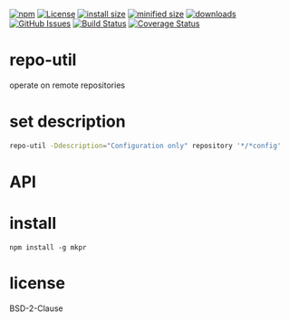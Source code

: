 [![npm](https://img.shields.io/npm/v/repo-util.svg)](https://www.npmjs.com/package/repo-util)
[![License](https://img.shields.io/badge/License-BSD%203--Clause-blue.svg)](https://opensource.org/licenses/BSD-3-Clause)
[![install size](https://packagephobia.now.sh/badge?p=repo-util/@1.11.1)](https://packagephobia.now.sh/result?p=repo-util@1.11.1)
[![minified size](https://badgen.net/bundlephobia/min/repo-util)](https://bundlephobia.com/result?p=repo-util)
[![downloads](http://img.shields.io/npm/dm/repo-util.svg?style=flat-square)](https://npmjs.org/package/repo-util)
[![GitHub Issues](https://img.shields.io/github/issues/arlac77/repo-util.svg?style=flat-square)](https://github.com/arlac77/repo-util/issues)
[![Build Status](https://img.shields.io/endpoint.svg?url=https%3A%2F%2Factions-badge.atrox.dev%2Farlac77%2Frepo-util%2Fbadge\&style=flat)](https://actions-badge.atrox.dev/arlac77/repo-util/goto)
[![Coverage Status](https://coveralls.io/repos/arlac77/repo-util/badge.svg)](https://coveralls.io/github/arlac77/repo-util)
# repo-util
operate on remote repositories


# set description
```sh
repo-util -Ddescription="Configuration only" repository '*/*config'
```

# API

# install

```shell
npm install -g mkpr
```

# license

BSD-2-Clause
